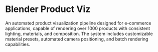 # Blender Product Viz

An automated product visualization pipeline designed for e-commerce applications, capable of rendering over 1000 products with consistent lighting, materials, and composition. The system includes customizable material presets, automated camera positioning, and batch rendering capabilities.

<script type="application/json">
{
  "category": "design product-visualization",
  "technologies": [
    "Blender",
    "Cycles",
    "Blender Python API",
    "Material Nodes",
    "Freestyle",
    "Compositor"
  ],
  "description": "An automated product visualization pipeline designed for e-commerce applications, capable of rendering over 1000 products with consistent lighting, materials, and composition. The system includes customizable material presets, automated camera positioning, and batch rendering capabilities.",
  "features": [
    "Automated rendering pipeline for batch processing",
    "Customizable material preset library",
    "Intelligent camera positioning algorithms",
    "Consistent lighting setup across all products",
    "Background removal and alpha channel support",
    "Multiple angle and configuration rendering",
    "Quality control and validation systems",
    "Integration with e-commerce platforms"
  ],
  "use_cases": [
    "E-commerce product photography replacement",
    "Marketing material generation",
    "Product catalog automation",
    "Prototype visualization and presentation",
    "Interactive product configurators",
    "AR/VR product experiences"
  ],
  "technical_details": "The visualization pipeline is built using Blender's Python API for automation and batch processing capabilities. The system analyzes product geometry to automatically determine optimal camera angles and lighting positions using computer vision algorithms. Material assignment is handled through an intelligent system that recognizes surface properties and applies appropriate physically-based materials from a comprehensive library. The lighting rig uses a three-point lighting setup with additional fill lights that adapt based on product characteristics and desired mood. Rendering optimization includes adaptive sampling, motion blur, and depth of field calculations to create professional-quality images. The compositor automatically handles background removal, color correction, and output formatting for various platforms. Quality control is implemented through automated checks for proper exposure, focus, and composition. The system integrates with popular e-commerce platforms through REST APIs, enabling direct upload and metadata management. Performance optimization allows for rendering of complex products within 2-3 minutes per image while maintaining broadcast-quality standards.",
  "difficulty": "intermediate",
  "tags": [
    "blender",
    "product-visualization",
    "e-commerce",
    "automation",
    "photorealism",
    "python"
  ]
}
</script>
